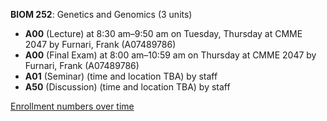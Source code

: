**BIOM 252**: Genetics and Genomics (3 units)

- **A00** (Lecture) at 8:30 am–9:50 am on Tuesday, Thursday at CMME 2047 by Furnari, Frank (A07489786)
- **A00** (Final Exam) at 8:00 am–10:59 am on Thursday at CMME 2047 by Furnari, Frank (A07489786)
- **A01** (Seminar) (time and location TBA) by staff
- **A50** (Discussion) (time and location TBA) by staff

[Enrollment numbers over time](./BIOM252.tsv)

